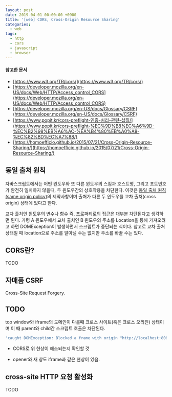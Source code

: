 ```yaml
---
layout: post
date: 2019-04-01 00:00:00 +0900
title: '[web] CORS, Cross-Origin Resource Sharing'
categories:
  - web
tags:
  - http
  - cors
  - javascript
  - browser
---
```


#### 참고한 문서

- [https://www.w3.org/TR/cors/](https://www.w3.org/TR/cors/)
- [https://developer.mozilla.org/en-US/docs/Web/HTTP/Access_control_CORS](https://developer.mozilla.org/en-US/docs/Web/HTTP/Access_control_CORS)
- [https://developer.mozilla.org/en-US/docs/Glossary/CSRF](https://developer.mozilla.org/en-US/docs/Glossary/CSRF)
- [https://www.popit.kr/cors-preflight-인증-처리-관련-삽질/](https://www.popit.kr/cors-preflight-%EC%9D%B8%EC%A6%9D-%EC%B2%98%EB%A6%AC-%EA%B4%80%EB%A0%A8-%EC%82%BD%EC%A7%88/)
- [https://homoefficio.github.io/2015/07/21/Cross-Origin-Resource-Sharing/](https://homoefficio.github.io/2015/07/21/Cross-Origin-Resource-Sharing/)

## 동일 출처 원칙

자바스크립트에서는 어떤 윈도우와 또 다른 윈도우의 스킴과 호스트명, 그리고 포트번호가 완전히 일치하지 않을때, 두 윈도우간의 상호작용을 차단한다. 이것은 [동일 출처 원칙(same origin policy)](https://developer.mozilla.org/ko/docs/Web/Security/Same-origin_policy)의 제약사항이며 출처가 다른 두 윈도우를 교차 출처(cross origin) 상태에 있다고 한다.

교차 출처인 윈도우의 변수나 함수 즉, 프로퍼티로의 접근은 대부분 차단된다고 생각하면 된다. 가령 A 윈도우에서 교차 출처인 B 윈도우의 주소를 Location을 통해 가져오려고 하면 DOMException이 발생하면서 스크립트가 중단되는 식이다. 참고로 교차 출처 상태일 때 location으로 주소를 알아낼 수는 없지만 주소를 바꿀 수는 있다.

## CORS란?

TODO

## 자매품 CSRF

Cross-Site Request Forgery.

## TODO

top window와 iframe의 도메인이 다를때 크로스 사이트(혹은 크로스 오리진) 상태이며 이 때 parent와 child간 스크립트 호출은 차단된다.

```js
'caught DOMException: Blocked a frame with origin "http://localhost:8081" from accessing a cross-origin at <anonymous>:1:15' // 크롬
```

- CORS로 위 현상이 해소되는지 확인할 것

- opener와 새 창도 iframe과 같은 현상이 있음.

## cross-site HTTP 요청 활성화

TODO
